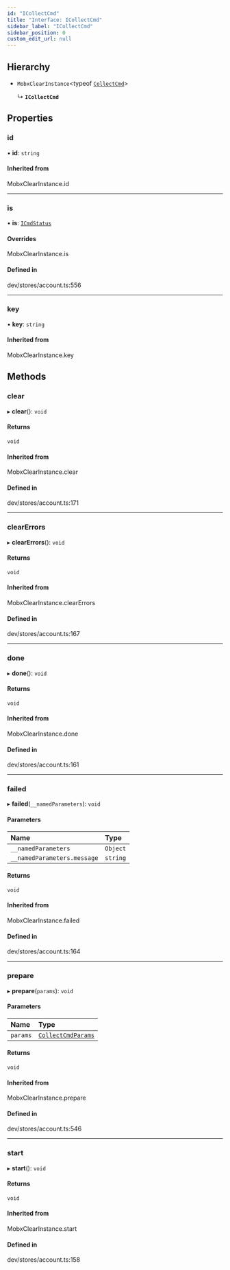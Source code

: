 ```yaml
---
id: "ICollectCmd"
title: "Interface: ICollectCmd"
sidebar_label: "ICollectCmd"
sidebar_position: 0
custom_edit_url: null
---
```


## Hierarchy

- `MobxClearInstance`<typeof [`CollectCmd`](../modules.md#collectcmd)\>

  ↳ **`ICollectCmd`**

## Properties

### id

• **id**: `string`

#### Inherited from

MobxClearInstance.id

___

### is

• **is**: [`ICmdStatus`](ICmdStatus.md)

#### Overrides

MobxClearInstance.is

#### Defined in

dev/stores/account.ts:556

___

### key

• **key**: `string`

#### Inherited from

MobxClearInstance.key

## Methods

### clear

▸ **clear**(): `void`

#### Returns

`void`

#### Inherited from

MobxClearInstance.clear

#### Defined in

dev/stores/account.ts:171

___

### clearErrors

▸ **clearErrors**(): `void`

#### Returns

`void`

#### Inherited from

MobxClearInstance.clearErrors

#### Defined in

dev/stores/account.ts:167

___

### done

▸ **done**(): `void`

#### Returns

`void`

#### Inherited from

MobxClearInstance.done

#### Defined in

dev/stores/account.ts:161

___

### failed

▸ **failed**(`__namedParameters`): `void`

#### Parameters

| Name | Type |
| :------ | :------ |
| `__namedParameters` | `Object` |
| `__namedParameters.message` | `string` |

#### Returns

`void`

#### Inherited from

MobxClearInstance.failed

#### Defined in

dev/stores/account.ts:164

___

### prepare

▸ **prepare**(`params`): `void`

#### Parameters

| Name | Type |
| :------ | :------ |
| `params` | [`CollectCmdParams`](CollectCmdParams.md) |

#### Returns

`void`

#### Inherited from

MobxClearInstance.prepare

#### Defined in

dev/stores/account.ts:546

___

### start

▸ **start**(): `void`

#### Returns

`void`

#### Inherited from

MobxClearInstance.start

#### Defined in

dev/stores/account.ts:158
